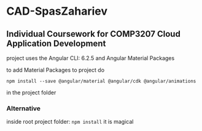 # CAD-SpasZahariev
## Individual Coursework for COMP3207 Cloud Application Development

project uses the Angular CLI: 6.2.5 and Angular Material Packages

to add Material Packages to project do 

`npm install --save @angular/material @angular/cdk @angular/animations`

in the project folder

### Alternative

inside root project folder:
`npm install`
it is magical
